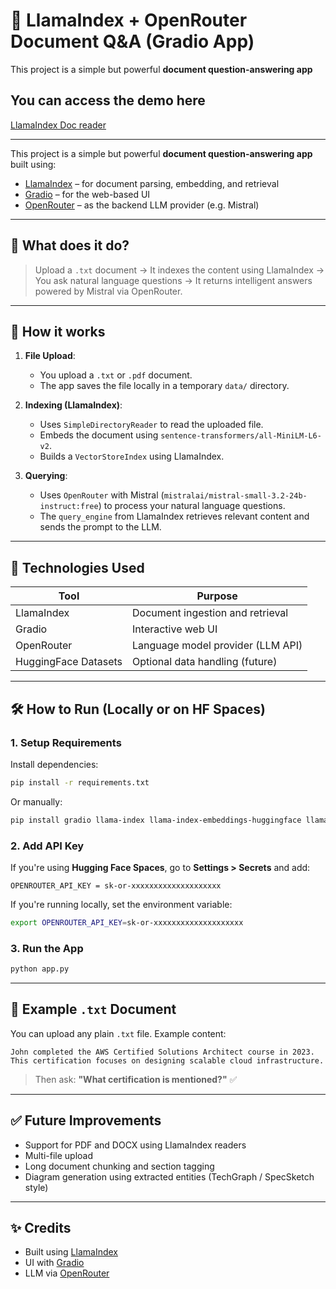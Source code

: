 # 🧠 LlamaIndex + OpenRouter Document Q&A (Gradio App)
This project is a simple but powerful **document question-answering app**

## You can access the demo here
[LlamaIndex Doc reader](https://huggingface.co/spaces/ajnx014/LlamaIndex_Document_Reader)

---

This project is a simple but powerful **document question-answering app** built using:

- [LlamaIndex](https://github.com/jerryjliu/llama_index) – for document parsing, embedding, and retrieval
- [Gradio](https://gradio.app) – for the web-based UI
- [OpenRouter](https://openrouter.ai) – as the backend LLM provider (e.g. Mistral)

---

## 🚀 What does it do?

> Upload a `.txt` document → It indexes the content using LlamaIndex → You ask natural language questions → It returns intelligent answers powered by Mistral via OpenRouter.

---

## 🧰 How it works

1. **File Upload**:
   - You upload a `.txt` or `.pdf` document.
   - The app saves the file locally in a temporary `data/` directory.

2. **Indexing (LlamaIndex)**:
   - Uses `SimpleDirectoryReader` to read the uploaded file.
   - Embeds the document using `sentence-transformers/all-MiniLM-L6-v2`.
   - Builds a `VectorStoreIndex` using LlamaIndex.

3. **Querying**:
   - Uses `OpenRouter` with Mistral (`mistralai/mistral-small-3.2-24b-instruct:free`) to process your natural language questions.
   - The `query_engine` from LlamaIndex retrieves relevant content and sends the prompt to the LLM.

---

## 🧪 Technologies Used

| Tool              | Purpose                            |
|-------------------|------------------------------------|
| LlamaIndex        | Document ingestion and retrieval   |
| Gradio            | Interactive web UI                 |
| OpenRouter        | Language model provider (LLM API)  |
| HuggingFace Datasets | Optional data handling (future)  |

---

## 🛠️ How to Run (Locally or on HF Spaces)

### 1. Setup Requirements

Install dependencies:
```bash
pip install -r requirements.txt
````

Or manually:

```bash
pip install gradio llama-index llama-index-embeddings-huggingface llama-index-llms-openrouter llama-index-readers-file
```

### 2. Add API Key

If you're using **Hugging Face Spaces**, go to **Settings > Secrets** and add:

```
OPENROUTER_API_KEY = sk-or-xxxxxxxxxxxxxxxxxxxx
```

If you're running locally, set the environment variable:

```bash
export OPENROUTER_API_KEY=sk-or-xxxxxxxxxxxxxxxxxxxx
```

### 3. Run the App

```bash
python app.py
```

---

## 📁 Example `.txt` Document

You can upload any plain `.txt` file. Example content:

```
John completed the AWS Certified Solutions Architect course in 2023.
This certification focuses on designing scalable cloud infrastructure.
```

> Then ask: **"What certification is mentioned?"** ✅

---

## ✅ Future Improvements

* Support for PDF and DOCX using LlamaIndex readers
* Multi-file upload
* Long document chunking and section tagging
* Diagram generation using extracted entities (TechGraph / SpecSketch style)

---

## ✨ Credits

* Built using [LlamaIndex](https://github.com/jerryjliu/llama_index)
* UI with [Gradio](https://gradio.app)
* LLM via [OpenRouter](https://openrouter.ai)
